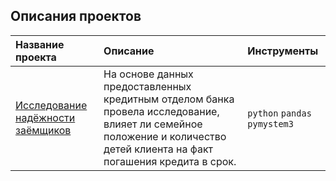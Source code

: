 ## Описания проектов

| Название проекта | Описание | Инструменты|
| :-------------------- | :-------------------- | :-------------------- | 
| [Исследование надёжности заёмщиков](https://github.com/pochemuchto/yandex_praktikum_project/blob/main/Предобработка%20данных/Исследование%20надёжности%20заёмщиков.ipynb) |На основе данных предоставленных кредитным отделом банка провела исследование, влияет ли семейное положение и количество детей клиента на факт погашения кредита в срок. |`python` `pandas` `pymystem3`|
